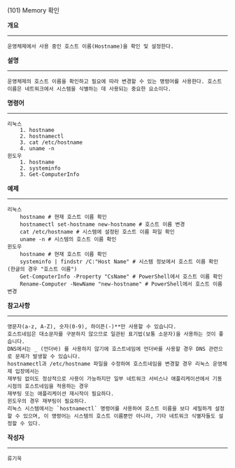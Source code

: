 (101) Memory 확인

**개요**
***
	운영체제에서 사용 중인 호스트 이름(Hostname)을 확인 및 설정한다.

**설명**
***
	운영체제의 호스트 이름을 확인하고 필요에 따라 변경할 수 있는 명령어를 사용한다. 호스트 이름은 네트워크에서 시스템을 식별하는 데 사용되는 중요한 요소이다.


**명령어**
***
	리눅스
        1. hostname
        2. hostnamectl
        3. cat /etc/hostname
        4. uname -n
    윈도우
        1. hostname
        2. systeminfo
        3. Get-ComputerInfo



**예제**
***
    리눅스
        hostname # 현재 호스트 이름 확인
        hostnamectl set-hostname new-hostname # 호스트 이름 변경
        cat /etc/hostname # 시스템에 설정된 호스트 이름 파일 확인
        uname -n # 시스템의 호스트 이름 확인
    윈도우
        hostname # 현재 호스트 이름 확인
        systeminfo | findstr /C:"Host Name" # 시스템 정보에서 호스트 이름 확인 (한글의 경우 "호스트 이름")
        Get-ComputerInfo -Property "CsName" # PowerShell에서 호스트 이름 확인
        Rename-Computer -NewName "new-hostname" # PowerShell에서 호스트 이름 변경


**참고사항**
***
    영문자(a-z, A-Z), 숫자(0-9), 하이픈(-)**만 사용할 수 있습니다.
    호스트네임은 대소문자를 구분하지 않으므로 일관된 표기법(보통 소문자)을 사용하는 것이 좋습니다.
    DNS에서는 _ (언더바) 를 사용하지 않기에 호스트네임에 언더바를 사용할 경우 DNS 관련으로 문제가 발생할 수 있습니다.
    hostnamectl과 /etc/hostname 파일을 수정하여 호스트네임을 변경할 경우 리눅스 운영체제 입장에서는 
    재부팅 없이도 정상적으로 사용이 가능하지만 일부 네트워크 서비스나 애플리케이션에서 기동 시점의 호스트네임을 적용하는 경우
    재부팅 또는 애플리케이션 재시작이 필요하다.
    윈도우의 경우 재부팅이 필요하다.
    리눅스 시스템에서는 `hostnamectl` 명령어를 사용하여 호스트 이름을 보다 세밀하게 설정할 수 있으며, 이 명령어는 시스템의 호스트 이름뿐만 아니라, 기타 네트워크 식별자들도 설정할 수 있다.

**작성자**
***
	류기욱
